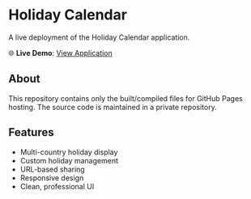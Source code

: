 # Holiday Calendar 
 
A live deployment of the Holiday Calendar application. 
 
🌐 **Live Demo**: [View Application](https://hungryjh.github.io/holiday-calendar-app/) 
 
## About 
 
This repository contains only the built/compiled files for GitHub Pages hosting. 
The source code is maintained in a private repository. 
 
## Features 
 
- Multi-country holiday display 
- Custom holiday management 
- URL-based sharing 
- Responsive design 
- Clean, professional UI 
